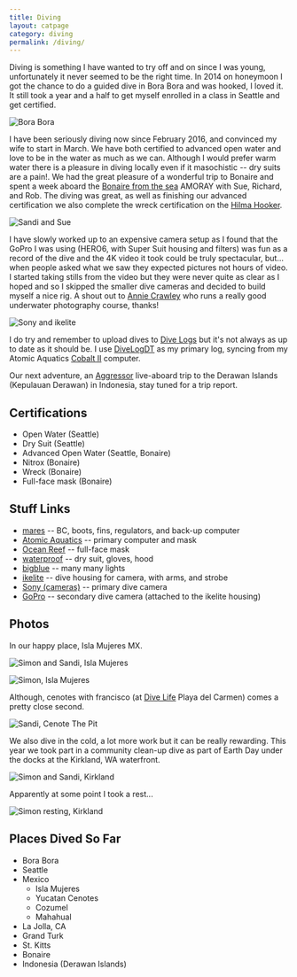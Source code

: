 ```yaml
---
title: Diving
layout: catpage
category: diving
permalink: /diving/
---
```


Diving is something I have wanted to try off and on since I was young, unfortunately
it never seemed to be the right time. In 2014 on honeymoon I got the chance to do a 
guided dive in Bora Bora and was hooked, I loved it. It still took a year and a half 
to get myself enrolled in a class in Seattle and get certified.

![Bora Bora](assets/img/diving/dive-bora-bora.jpg)

I have been seriously diving now since February 2016, and convinced my wife to start in 
March. We have both certified to advanced open water and love to be in the water as much 
as we can. Although I would prefer warm water there is a pleasure in diving locally even 
if it masochistic -- dry suits are a pain!. We had the great pleasure of a wonderful
trip to Bonaire and spent a week aboard the [Bonaire from the sea](http://bonairefromthesea.org/index.html) 
AMORAY with Sue, Richard, and Rob. The diving was great, as well as finishing our
advanced certification we also complete the wreck certification on the
[Hilma Hooker](https://en.wikipedia.org/wiki/Hilma_Hooker).

![Sandi and Sue](assets/img/diving/dive-sandi-sue.jpg)

I have slowly worked up to an expensive camera setup as I found that the GoPro I was
using (HERO6, with Super Suit housing and filters) was fun as a record of the dive
and the 4K video it took could be truly spectacular, but... when people asked what we 
saw they expected pictures not hours of video. I started taking stills from the video
but they were never quite as clear as I hoped and so I skipped the smaller dive
cameras and decided to build myself a nice rig. A shout out to 
[Annie Crawley](https://www.anniecrawley.com/) who runs a really good underwater 
photography course, thanks!

![Sony and ikelite](assets/img/diving/dive-camera-1.jpg)

I do try and remember to upload dives to [Dive Logs](https://en.divelogs.de/profile/johnstonskj)
but it's not always as up to date as it should be. I use [DiveLogDT](http://www.moremobilesoftware.com/DiveLogDT/)
as my primary log, syncing from my Atomic Aquatics [Cobalt II](https://www.atomicaquatics.com/computer.html) 
computer.

<div style="display: block; margin-left: auto; margin-right: auto;">
  <script language='Javascript' src='https://en.divelogs.de/mylatestdivebig.php?user=johnstonskj' type='text/javascript'></script>
</div>

Our next adventure, an [Aggressor](https://aggressor.com/) live-aboard trip to the Derawan 
Islands (Kepulauan Derawan) in Indonesia, stay tuned for a trip report.

## Certifications

* Open Water (Seattle)
* Dry Suit (Seattle)
* Advanced Open Water (Seattle, Bonaire)
* Nitrox (Bonaire)
* Wreck (Bonaire)
* Full-face mask (Bonaire)

## Stuff Links

* [mares](https://www.mares.com/us-US/home/) -- BC, boots, fins, regulators, and back-up computer
* [Atomic Aquatics](https://www.atomicaquatics.com/) -- primary computer and mask
* [Ocean Reef](https://diving.oceanreefgroup.com/) -- full-face mask
* [waterproof](http://waterproof-usa.com/) -- dry suit, gloves, hood
* [bigblue](https://bigbluedivelights.com/) -- many many lights
* [ikelite](https://www.ikelite.com/) -- dive housing for camera, with arms, and strobe
* [Sony (cameras)](https://www.sony.com/electronics/interchangeable-lens-camera-products/t/interchangeable-lens-cameras) -- primary dive camera
* [GoPro](https://gopro.com/en/us/) -- secondary dive camera (attached to the ikelite housing)

## Photos

In our happy place, Isla Mujeres MX.

![Simon and Sandi, Isla Mujeres](assets/img/diving/dive-isla-us.JPG)

![Simon, Isla Mujeres](assets/img/diving/dive-isla-simon.jpg)

Although, cenotes with francisco (at [Dive Life](http://divelife.mx/en/) Playa del Carmen)
comes a pretty close second.

![Sandi, Cenote The Pit](assets/img/diving/dive-pit-sandi.png)

We also dive in the cold, a lot more work but it can be really rewarding. This year we 
took part in a community clean-up dive as part of Earth Day under the docks at the 
Kirkland, WA waterfront.

![Simon and Sandi, Kirkland](assets/img/diving/dive-cleanup.jpg)

Apparently at some point I took a rest...

![Simon resting, Kirkland](assets/img/diving/dive-cleanup-simon.jpg)

## Places Dived So Far

* Bora Bora
* Seattle
* Mexico
  * Isla Mujeres
  * Yucatan Cenotes
  * Cozumel
  * Mahahual
* La Jolla, CA
* Grand Turk
* St. Kitts
* Bonaire
* Indonesia (Derawan Islands)
